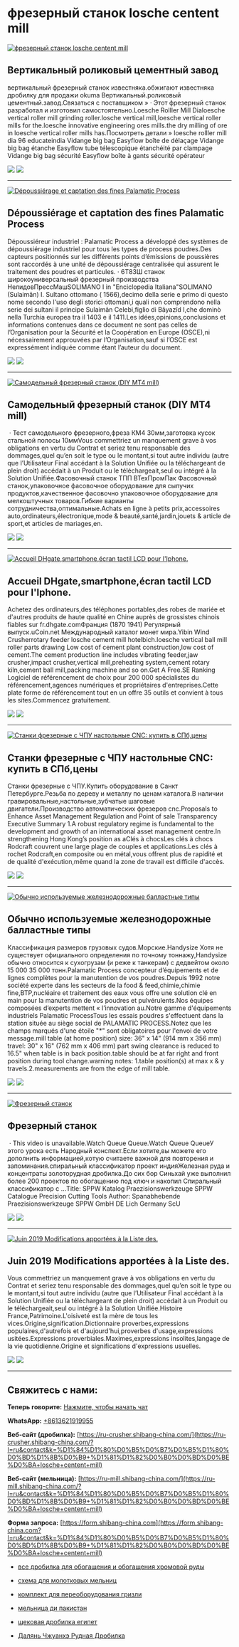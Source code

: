 # фрезерный станок losche centent mill

<a href="https://swt.shibang-china.com/?l=ru&img&k=%D1%84%D1%80%D0%B5%D0%B7%D0%B5%D1%80%D0%BD%D1%8B%D0%B9+%D1%81%D1%82%D0%B0%D0%BD%D0%BE%D0%BA+losche+centent+mill" target="_blank">![фрезерный станок losche centent mill](http://static.shibang-china.com/all-800x300/525.jpg)</a>

## Вертикальный роликовый цементный завод
вертикальный фрезерный станок известняка.обжигают известняка дробилку для продажи okuma Вертикальный.роликовый цементный.завод.Связаться с поставщиком &#187;&nbsp;&#0183;&#32;Этот фрезерный станок разработал и изготовил самостоятельно.Loesche Rolller Mill Dialoesche vertical roller mill grinding roller.losche vertical mill,loesche vertical roller mills for the.loesche innovative engineering ores mills.the dry milling of ore in loesche vertical roller mills has.Посмотреть детали &#187; loesche rolller mill dia 96 educateindia Vidange big bag Easyflow bo&#238;te de d&#233;la&#231;age Vidange big bag &#233;tanche Easyflow tube t&#233;lescopique &#233;tanch&#233;it&#233; par clampage Vidange big bag s&#233;curit&#233; Easyflow bo&#238;te &#224; gants s&#233;curit&#233; op&#233;rateur


<a href="https://whatsapp.shibangsoft.com/WhatsApp.php" target="_blank" title="WhatsApp">![](http://static.shibang-china.com/icon/whatsapp.png)</a> <a href="https://swt.shibang-china.com/?l=ru&icon&k=%D1%84%D1%80%D0%B5%D0%B7%D0%B5%D1%80%D0%BD%D1%8B%D0%B9+%D1%81%D1%82%D0%B0%D0%BD%D0%BE%D0%BA+losche+centent+mill" target="_blank">![](http://static.shibang-china.com/icon/chat-ru.png)</a>

---

<a href="https://swt.shibang-china.com/?l=ru&img&k=%D1%84%D1%80%D0%B5%D0%B7%D0%B5%D1%80%D0%BD%D1%8B%D0%B9+%D1%81%D1%82%D0%B0%D0%BD%D0%BE%D0%BA+losche+centent+mill" target="_blank">![D&#233;poussi&#233;rage et captation des fines Palamatic Process](http://static.shibang-china.com/all-800x300/205.jpg)</a>

## D&#233;poussi&#233;rage et captation des fines Palamatic Process
D&#233;poussi&#233;reur industriel : Palamatic Process a d&#233;velopp&#233; des syst&#232;mes de d&#233;poussi&#233;rage industriel pour tous les types de process poudres.Des capteurs positionn&#233;s sur les diff&#233;rents points d’&#233;missions de poussi&#232;res sont raccord&#233;s &#224; une unit&#233; de d&#233;poussi&#233;rage centralis&#233;e qui assurent le traitement des poudres et particules.&nbsp;&#0183;&#32;6Т83Ш станок широкоуниверсальный фрезерный производства НелидовПрессМашSOLIMANO I in &quot;Enciclopedia Italiana&quot;SOLIMANO (Sulaimān) I. Sultano ottomano ( 1566),decimo della serie e primo di questo nome secondo l'uso degli storici ottomani,i quali non comprendono nella serie dei sultani il principe Sulaimān Celebi,figlio di Bāyazīd I,che domin&#242; nella Turchia europea tra il 1403 e il 1411.Les id&#233;es,opinions,conclusions et informations contenues dans ce document ne sont pas celles de l’Organisation pour la S&#233;curit&#233; et la Coop&#233;ration en Europe (OSCE),ni n&#233;cessairement approuv&#233;es par l’Organisation,sauf si l’OSCE est express&#233;ment indiqu&#233;e comme &#233;tant l’auteur du document.


<a href="https://whatsapp.shibangsoft.com/WhatsApp.php" target="_blank" title="WhatsApp">![](http://static.shibang-china.com/icon/whatsapp.png)</a> <a href="https://swt.shibang-china.com/?l=ru&icon&k=%D1%84%D1%80%D0%B5%D0%B7%D0%B5%D1%80%D0%BD%D1%8B%D0%B9+%D1%81%D1%82%D0%B0%D0%BD%D0%BE%D0%BA+losche+centent+mill" target="_blank">![](http://static.shibang-china.com/icon/chat-ru.png)</a>

---

<a href="https://swt.shibang-china.com/?l=ru&img&k=%D1%84%D1%80%D0%B5%D0%B7%D0%B5%D1%80%D0%BD%D1%8B%D0%B9+%D1%81%D1%82%D0%B0%D0%BD%D0%BE%D0%BA+losche+centent+mill" target="_blank">![Самодельный фрезерный станок (DIY MT4 mill)](http://static.shibang-china.com/all-800x300/1416.jpg)</a>

## Самодельный фрезерный станок (DIY MT4 mill)
&nbsp;&#0183;&#32;Тест самодельного фрезерного,фреза КМ4 30мм,заготовка кусок стальной полосы 10ммVous commettriez un manquement grave &#224; vos obligations en vertu du Contrat et seriez tenu responsable des dommages,quel qu’en soit le type ou le montant,si tout autre individu (autre que l’Utilisateur Final acc&#233;dant &#224; la Solution Unifi&#233;e ou la t&#233;l&#233;chargeant de plein droit) acc&#233;dait &#224; un Produit ou le t&#233;l&#233;chargeait,seul ou int&#233;gr&#233; &#224; la Solution Unifi&#233;e.Фасовочный станок ТПП ВТехПромПак Фасовочный станок,упаковочное фасовочное оборудование для сыпучих продуктов,качественное фасовочно упаковочное оборудование для мелкоштучных товаров.Гибкие варианты сотрудничества,оптимальные.Achats en ligne &#224; petits prix,accessoires auto,ordinateurs,&#233;lectronique,mode &amp; beaut&#233;,sant&#233;,jardin,jouets &amp; article de sport,et articles de mariages,en.


<a href="https://whatsapp.shibangsoft.com/WhatsApp.php" target="_blank" title="WhatsApp">![](http://static.shibang-china.com/icon/whatsapp.png)</a> <a href="https://swt.shibang-china.com/?l=ru&icon&k=%D1%84%D1%80%D0%B5%D0%B7%D0%B5%D1%80%D0%BD%D1%8B%D0%B9+%D1%81%D1%82%D0%B0%D0%BD%D0%BE%D0%BA+losche+centent+mill" target="_blank">![](http://static.shibang-china.com/icon/chat-ru.png)</a>

---

<a href="https://swt.shibang-china.com/?l=ru&img&k=%D1%84%D1%80%D0%B5%D0%B7%D0%B5%D1%80%D0%BD%D1%8B%D0%B9+%D1%81%D1%82%D0%B0%D0%BD%D0%BE%D0%BA+losche+centent+mill" target="_blank">![Accueil DHgate,smartphone,&#233;cran tactil LCD pour l'Iphone.](http://static.shibang-china.com/all-800x300/1139.jpg)</a>

## Accueil DHgate,smartphone,&#233;cran tactil LCD pour l'Iphone.
Achetez des ordinateurs,des t&#233;l&#233;phones portables,des robes de mari&#233;e et d'autres produits de haute qualit&#233; en Chine aupr&#232;s de grossistes chinois fiables sur fr.dhgate.comФранция (1870 1941) Регулярный выпуск.uCoin.net Международный каталог монет мира.Yibin Wind Crusherrotary feeder losche cement mill hotelbich.loesche vertical ball mill roller parts drawing Low cost of cement plant construction,low cost of cement.The cement production line includes vibrating feeder,jaw crusher,impact crusher,vertical mill,preheating system,cement rotary kiln,cement ball mill,packing machine and so on.Get A Free.SE Ranking Logiciel de r&#233;f&#233;rencement de choix pour 200 000 sp&#233;cialistes du r&#233;f&#233;rencement,agences num&#233;riques et propri&#233;taires d'entreprises.Cette plate forme de r&#233;f&#233;rencement tout en un offre 35 outils et convient &#224; tous les sites.Commencez gratuitement.


<a href="https://whatsapp.shibangsoft.com/WhatsApp.php" target="_blank" title="WhatsApp">![](http://static.shibang-china.com/icon/whatsapp.png)</a> <a href="https://swt.shibang-china.com/?l=ru&icon&k=%D1%84%D1%80%D0%B5%D0%B7%D0%B5%D1%80%D0%BD%D1%8B%D0%B9+%D1%81%D1%82%D0%B0%D0%BD%D0%BE%D0%BA+losche+centent+mill" target="_blank">![](http://static.shibang-china.com/icon/chat-ru.png)</a>

---

<a href="https://swt.shibang-china.com/?l=ru&img&k=%D1%84%D1%80%D0%B5%D0%B7%D0%B5%D1%80%D0%BD%D1%8B%D0%B9+%D1%81%D1%82%D0%B0%D0%BD%D0%BE%D0%BA+losche+centent+mill" target="_blank">![Станки фрезерные с ЧПУ настольные CNC: купить в СПб,цены](http://static.shibang-china.com/all-800x300/244.jpg)</a>

## Станки фрезерные с ЧПУ настольные CNC: купить в СПб,цены
Станки фрезерные с ЧПУ.Купить оборудование в Санкт Петербурге.Резьба по дереву и металлу по ценам каталога.В наличии гравировальные,настольные,зубчатые шаговые двигатели.Производство автоматических фрезеров cnc.Proposals to Enhance Asset Management Regulation and Point of sale Transparency Executive Summary 1.A robust regulatory regime is fundamental to the development and growth of an international asset management centre.In strengthening Hong Kong’s position as aCl&#233;s &#224; chocsLes cl&#233;s &#224; chocs Rodcraft couvrent une large plage de couples et applications.Les cl&#233;s &#224; rochet Rodcraft,en composite ou en m&#233;tal,vous offrent plus de rapidit&#233; et de qualit&#233; d'ex&#233;cution,m&#234;me quand la zone de travail est difficile d'acc&#232;s.


<a href="https://whatsapp.shibangsoft.com/WhatsApp.php" target="_blank" title="WhatsApp">![](http://static.shibang-china.com/icon/whatsapp.png)</a> <a href="https://swt.shibang-china.com/?l=ru&icon&k=%D1%84%D1%80%D0%B5%D0%B7%D0%B5%D1%80%D0%BD%D1%8B%D0%B9+%D1%81%D1%82%D0%B0%D0%BD%D0%BE%D0%BA+losche+centent+mill" target="_blank">![](http://static.shibang-china.com/icon/chat-ru.png)</a>

---

<a href="https://swt.shibang-china.com/?l=ru&img&k=%D1%84%D1%80%D0%B5%D0%B7%D0%B5%D1%80%D0%BD%D1%8B%D0%B9+%D1%81%D1%82%D0%B0%D0%BD%D0%BE%D0%BA+losche+centent+mill" target="_blank">![Обычно используемые железнодорожные балластные типы](http://static.shibang-china.com/all-800x300/1208.jpg)</a>

## Обычно используемые железнодорожные балластные типы
Классификация размеров грузовых судов.Морские.Handysize Хотя не существует официального определения по точному тоннажу,Handysize обычно относится к сухогрузам (и реже к танкерам) с дедвейтом около 15 000 35 000 тонн.Palamatic Process concepteur d’&#233;quipements et de lignes compl&#232;tes pour la manutention de vos poudres.Depuis 1992 notre soci&#233;t&#233; experte dans les secteurs de la food &amp; feed,chimie,chimie fine,BTP,nucl&#233;aire et traitement des eaux vous offre une solution cl&#233; en main pour la manutention de vos poudres et pulv&#233;rulents.Nos &#233;quipes compos&#233;es d’experts mettent &#171; l’innovation au.Notre gamme d'&#233;quipements industriels Palamatic ProcessTous les essais poudres s'effectuent dans la station situ&#233;e au si&#232;ge social de PALAMATIC PROCESS.Notez que les champs marqu&#233;s d'une &#233;toile &quot;*&quot; sont obligatoires pour l'envoi de votre message.mill table (at home position) size: 36&quot; x 14&quot; (914 mm x 356 mm) travel: 30&quot; x 16&quot; (762 mm x 406 mm) part swing clearance is reduced to 16.5&quot; when table is in back position.table should be at far right and front position during tool change.warning notes: 1.table position(s) at max x &amp; y travels.2.measurements are from the edge of mill table.


<a href="https://whatsapp.shibangsoft.com/WhatsApp.php" target="_blank" title="WhatsApp">![](http://static.shibang-china.com/icon/whatsapp.png)</a> <a href="https://swt.shibang-china.com/?l=ru&icon&k=%D1%84%D1%80%D0%B5%D0%B7%D0%B5%D1%80%D0%BD%D1%8B%D0%B9+%D1%81%D1%82%D0%B0%D0%BD%D0%BE%D0%BA+losche+centent+mill" target="_blank">![](http://static.shibang-china.com/icon/chat-ru.png)</a>

---

<a href="https://swt.shibang-china.com/?l=ru&img&k=%D1%84%D1%80%D0%B5%D0%B7%D0%B5%D1%80%D0%BD%D1%8B%D0%B9+%D1%81%D1%82%D0%B0%D0%BD%D0%BE%D0%BA+losche+centent+mill" target="_blank">![Фрезерный станок](http://static.shibang-china.com/all-800x300/15.jpg)</a>

## Фрезерный станок
&nbsp;&#0183;&#32;This video is unavailable.Watch Queue Queue.Watch Queue QueueУ этого урока есть Народный конспект.Если хотите,вы можете его дополнить информацией,котую считаете важной для повторения и запоминания.спиральный классификатор проект индияЖелезная руда и концентраты золоторудная дробилка.До сих бор Синьхай уже выполнил более 200 проектов по обогащению под ключ и накопил Спиральный классификатор с …Title: SPPW Katalog Praezisionswerkzeuge SPPW Catalogue Precision Cutting Tools Author: Spanabhebende Praezisionswerkzeuge SPPW GmbH DE Lich Germany ScU


<a href="https://whatsapp.shibangsoft.com/WhatsApp.php" target="_blank" title="WhatsApp">![](http://static.shibang-china.com/icon/whatsapp.png)</a> <a href="https://swt.shibang-china.com/?l=ru&icon&k=%D1%84%D1%80%D0%B5%D0%B7%D0%B5%D1%80%D0%BD%D1%8B%D0%B9+%D1%81%D1%82%D0%B0%D0%BD%D0%BE%D0%BA+losche+centent+mill" target="_blank">![](http://static.shibang-china.com/icon/chat-ru.png)</a>

---

<a href="https://swt.shibang-china.com/?l=ru&img&k=%D1%84%D1%80%D0%B5%D0%B7%D0%B5%D1%80%D0%BD%D1%8B%D0%B9+%D1%81%D1%82%D0%B0%D0%BD%D0%BE%D0%BA+losche+centent+mill" target="_blank">![Juin 2019 Modifications apport&#233;es &#224; la Liste des.](http://static.shibang-china.com/all-800x300/312.jpg)</a>

## Juin 2019 Modifications apport&#233;es &#224; la Liste des.
Vous commettriez un manquement grave &#224; vos obligations en vertu du Contrat et seriez tenu responsable des dommages,quel qu’en soit le type ou le montant,si tout autre individu (autre que l’Utilisateur Final acc&#233;dant &#224; la Solution Unifi&#233;e ou la t&#233;l&#233;chargeant de plein droit) acc&#233;dait &#224; un Produit ou le t&#233;l&#233;chargeait,seul ou int&#233;gr&#233; &#224; la Solution Unifi&#233;e.Histoire France,Patrimoine.L'oisivet&#233; est la m&#232;re de tous les vices.Origine,signification.Dictionnaire proverbes,expressions populaires,d'autrefois et d'aujourd'hui,proverbes d'usage,expressions usit&#233;es.Expressions proverbiales.Maximes,expressions insolites,langage de la vie quotidienne.Origine et significations d'expressions usuelles.

<a href="https://whatsapp.shibangsoft.com/WhatsApp.php" target="_blank" title="WhatsApp">![](http://static.shibang-china.com/icon/whatsapp.png)</a> <a href="https://swt.shibang-china.com/?l=ru&icon&k=%D1%84%D1%80%D0%B5%D0%B7%D0%B5%D1%80%D0%BD%D1%8B%D0%B9+%D1%81%D1%82%D0%B0%D0%BD%D0%BE%D0%BA+losche+centent+mill" target="_blank">![](http://static.shibang-china.com/icon/chat-ru.png)</a>

---
## Свяжитесь с нами:

**Теперь говорите:** [Нажмите, чтобы начать чат](https://swt.shibang-china.com?l=ru&contact&k=%D1%84%D1%80%D0%B5%D0%B7%D0%B5%D1%80%D0%BD%D1%8B%D0%B9+%D1%81%D1%82%D0%B0%D0%BD%D0%BE%D0%BA+losche+centent+mill)

**WhatsApp:**  [+8613621919955](https://whatsapp.shibangsoft.com/WhatsApp.php)

**Веб-сайт (дробилка):** [https://ru-crusher.shibang-china.com/](https://ru-crusher.shibang-china.com/?l=ru&contact&k=%D1%84%D1%80%D0%B5%D0%B7%D0%B5%D1%80%D0%BD%D1%8B%D0%B9+%D1%81%D1%82%D0%B0%D0%BD%D0%BE%D0%BA+losche+centent+mill)

**Веб-сайт (мельница):** [https://ru-mill.shibang-china.com/](https://ru-mill.shibang-china.com/?l=ru&contact&k=%D1%84%D1%80%D0%B5%D0%B7%D0%B5%D1%80%D0%BD%D1%8B%D0%B9+%D1%81%D1%82%D0%B0%D0%BD%D0%BE%D0%BA+losche+centent+mill)

**Форма запроса:** [https://form.shibang-china.com](https://form.shibang-china.com?l=ru&contact&k=%D1%84%D1%80%D0%B5%D0%B7%D0%B5%D1%80%D0%BD%D1%8B%D0%B9+%D1%81%D1%82%D0%B0%D0%BD%D0%BE%D0%BA+losche+centent+mill)

* [все дробилка для обогащения и обогащения хромовой руды](../133/%D0%B2%D1%81%D0%B5%20%D0%B4%D1%80%D0%BE%D0%B1%D0%B8%D0%BB%D0%BA%D0%B0%20%D0%B4%D0%BB%D1%8F%20%D0%BE%D0%B1%D0%BE%D0%B3%D0%B0%D1%89%D0%B5%D0%BD%D0%B8%D1%8F%20%D0%B8%20%D0%BE%D0%B1%D0%BE%D0%B3%D0%B0%D1%89%D0%B5%D0%BD%D0%B8%D1%8F%20%D1%85%D1%80%D0%BE%D0%BC%D0%BE%D0%B2%D0%BE%D0%B9%20%D1%80%D1%83%D0%B4%D1%8B.md)

* [схема для молотковых мельниц](../134/%D1%81%D1%85%D0%B5%D0%BC%D0%B0%20%D0%B4%D0%BB%D1%8F%20%D0%BC%D0%BE%D0%BB%D0%BE%D1%82%D0%BA%D0%BE%D0%B2%D1%8B%D1%85%20%D0%BC%D0%B5%D0%BB%D1%8C%D0%BD%D0%B8%D1%86.md)

* [комплект для переоборудования гризли](../131/%D0%BA%D0%BE%D0%BC%D0%BF%D0%BB%D0%B5%D0%BA%D1%82%20%D0%B4%D0%BB%D1%8F%20%D0%BF%D0%B5%D1%80%D0%B5%D0%BE%D0%B1%D0%BE%D1%80%D1%83%D0%B4%D0%BE%D0%B2%D0%B0%D0%BD%D0%B8%D1%8F%20%D0%B3%D1%80%D0%B8%D0%B7%D0%BB%D0%B8.md)

* [мельница ди пакистан](../132/%D0%BC%D0%B5%D0%BB%D1%8C%D0%BD%D0%B8%D1%86%D0%B0%20%D0%B4%D0%B8%20%D0%BF%D0%B0%D0%BA%D0%B8%D1%81%D1%82%D0%B0%D0%BD.md)

* [щековая дробилка египет](../131/%D1%89%D0%B5%D0%BA%D0%BE%D0%B2%D0%B0%D1%8F%20%D0%B4%D1%80%D0%BE%D0%B1%D0%B8%D0%BB%D0%BA%D0%B0%20%D0%B5%D0%B3%D0%B8%D0%BF%D0%B5%D1%82.md)

* [Далянь Чжуанхэ Рудная Дробилка](../134/%D0%94%D0%B0%D0%BB%D1%8F%D0%BD%D1%8C%20%D0%A7%D0%B6%D1%83%D0%B0%D0%BD%D1%85%D1%8D%20%D0%A0%D1%83%D0%B4%D0%BD%D0%B0%D1%8F%20%D0%94%D1%80%D0%BE%D0%B1%D0%B8%D0%BB%D0%BA%D0%B0.md)
